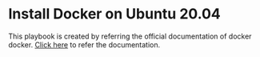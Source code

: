 # Install Docker on Ubuntu 20.04

This playbook is created by referring the official documentation of docker docker. [Click here](https://docs.docker.com/engine/install/ubuntu/) to refer the documentation.

